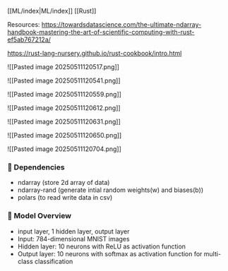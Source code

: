 [[ML/index|ML/index]]
[[Rust]]

Resources: 
https://towardsdatascience.com/the-ultimate-ndarray-handbook-mastering-the-art-of-scientific-computing-with-rust-ef5ab767212a/

https://rust-lang-nursery.github.io/rust-cookbook/intro.html


![[Pasted image 20250511120517.png]]

![[Pasted image 20250511120541.png]]

![[Pasted image 20250511120559.png]]

![[Pasted image 20250511120612.png]]

![[Pasted image 20250511120631.png]]

![[Pasted image 20250511120650.png]]

![[Pasted image 20250511120704.png]]

### 🔧 Dependencies
- ndarray (store 2d array of data)
- ndarray-rand (generate intial random weights(w) and biases(b))
- polars (to read write data in csv)

### 🧠 Model Overview
- input layer, 1 hidden layer, output layer
- Input: 784-dimensional MNIST images
- Hidden layer: 10 neurons with ReLU as activation function 
- Output layer: 10 neurons with softmax as activation function for multi-class classification








